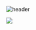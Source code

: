 ![header](https://capsule-render.vercel.app/api?type=Rounded&color=auto&height=150&section=header&text=Just%20DoIt&fontSize=90&animation=fadeIn)

<a href="https://velog.io/@yjh0602"><img src="https://img.shields.io/badge/Velog-3DDC84?style=flat-square&logo=Blogger&logoColor=white"/></a>
<!--
**yjh0602/yjh0602** is a ✨ _special_ ✨ repository because its `README.md` (this file) appears on your GitHub profile.



